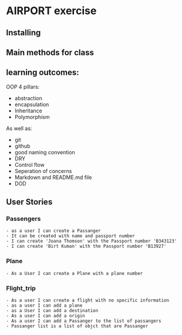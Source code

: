 # AIRPORT exercise


## Installing


## Main methods for class


## learning outcomes:
OOP 4 pillars:
- abstraction
- encapsulation
- Inheritance
- Polymorphism

As well as:
- git
- github
- good naming convention
- DRY
-  Control flow
- Seperation of concerns
- Markdown and README.md file
- DOD

## User Stories

### Passengers
```
- as a user I can create a Passanger
- It can be created with name and passport number
- I can create 'Joana Thomson' with the Passport number 'B343123'
- I can create 'Birt Kuman' with the Passport number 'B13927'
```
### Plane
```
- As a User I can create a Plane with a plane number
```
### Flight_trip
```
- As a user I can create a flight with no specific information
- as a user I can add a plane
- as a User I can add a destination
- As a user I can add a origin
- As a user I can add a Passanger to the list of passangers
- Passanger list is a list of objct that are Passanger
```